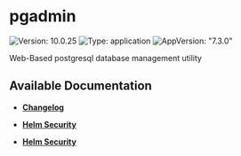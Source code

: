 # pgadmin

![Version: 10.0.25](https://img.shields.io/badge/Version-10.0.25-informational?style=flat-square) ![Type: application](https://img.shields.io/badge/Type-application-informational?style=flat-square) ![AppVersion: "7.3.0"](https://img.shields.io/badge/AppVersion-"7.3.0"-informational?style=flat-square)

Web-Based postgresql database management utility

## Available Documentation

- [**Changelog**](CHANGELOG)

- [**Helm Security**](container-security)

- [**Helm Security**](helm-security)

